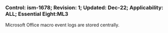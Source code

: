 ### Control: ism-1678; Revision: 1; Updated: Dec-22; Applicability: ALL; Essential Eight:ML3
<p>Microsoft Office macro event logs are stored centrally.</p>